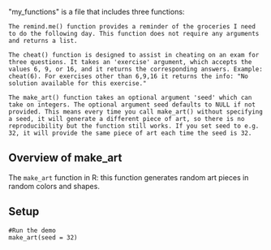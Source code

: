 "my_functions" is a file that includes three functions:

    The remind.me() function provides a reminder of the groceries I need to do the following day. This function does not require any arguments and returns a list.
    
    The cheat() function is designed to assist in cheating on an exam for three questions. It takes an 'exercise' argument, which accepts the values 6, 9, or 16, and it returns the corresponding answers. Example: cheat(6). For exercises other than 6,9,16 it returns the info: "No solution available for this exercise."
    
    The make_art() function takes an optional argument 'seed' which can take on integers. The optional argument seed defaults to NULL if not provided. This means every time you call make_art() without specifying a seed, it will generate a different piece of art, so there is no reproducibility but the function still works. If you set seed to e.g. 32, it will provide the same piece of art each time the seed is 32. 


## Overview of make_art

The `make_art` function in R: this function generates random art pieces in random colors and shapes. 

## Setup

```
#Run the demo 
make_art(seed = 32)

```
